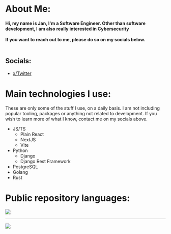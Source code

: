 # About Me:
#### Hi, my name is Jan, I'm a Software Engineer. Other than software development, I am also really interested in Cybersecurity<br><br> If you want to reach out to me, please do so on my socials below. <br><br>


## Socials:
 - [x/Twitter](https://x.com/jan_tumpa)

# Main technologies I use:
These are only some of the stuff I use, on a daily basis. I am not including popular tooling, packages or anything not related to development. If you wish to learn more of what I know, contact me on my socials above.
 - JS/TS
    - Plain React
    - NextJS
    - Vite
 - Python
    - Django
    - Django Rest Framework 
 - PostgreSQL
 - Golang
 - Rust

<div>

# Public repository languages:
![](https://github-readme-stats.vercel.app/api/top-langs/?username=tumpa02&theme=bear&hide_border=false&include_all_commits=false&count_private=false&layout=compact)
</div>

---

[![](https://visitcount.itsvg.in/api?id=tumpa02&icon=2&color=10)](https://visitcount.itsvg.in)
